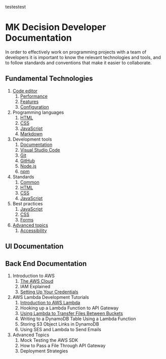 testestest

# MK Decision Developer Documentation

In order to effectively work on programming projects with a team of developers it is important to know the relevant technologies and tools, and to follow standards and conventions that make it easier to collaborate.

## Fundamental Technologies
1. [Code editor](tools/code-editor.md)
	1. [Performance](tools/code-editor.md#performance)
	2. [Features](tools/code-editor.md#features)
	3. [Configuration](tools/code-editor.md#installation-and-configuration)
2. Programming languages
	1. [HTML](languages/html.md)
	2. [CSS](languages/css.md)
	3. [JavaScript](languages/javascript.md)
    4. [Markdown](languages/markdown.md)
3. Development tools
	1. [Documentation](tools/documentation.md)
	2. [Visual Studio Code](tools/visual-studio-code.md)
	3. [Git](tools/git.md)
	4. [GitHub](tools/github.md)
	5. [Node.js](tools/nodejs.md)
    6. [npm](tools/npm.md)
4. Standards
	1. [Common](standards/common.md)
	2. [HTML](standards/html.md)
	3. [CSS](standards/css.md)
	4. [JavaScript](standards/javascript.md)
5. Best practices
	1. [JavaScript](bestpractices/javascript.md)
	1. [CSS](bestpractices/css.md)
	1. [Forms](bestpractices/forms.md)
6. [Advanced topics](advanced.md)
	1. [Accessibility](advanced.md#accessibility)

## UI Documentation

## Back End Documentation
1. Introduction to AWS
	1. [The AWS Cloud](aws/aws-cloud.md)
	2. IAM Explained
	3. [Setting Up Your Credentials](aws/credentials-setup/credentials-setup.md)
2. AWS Lambda Development Tutorials
	1. [Introduction to AWS Lambda](aws/introduction-to-lambda/introduction-to-lambda.md)
	2. Hooking up a Lambda Function to API Gateway
	3. [Using Lambda to Transfer Files Between Buckets](aws/lambda-transfer-buckets/lambda-transfer-buckets.md)
	4. Writing to a DynamoDB Table Using a Lambda Function
	5. Storing S3 Object Links in DynamoDB
	6. Using SES and Lambda to Send Emails
3. Advanced Topics
	1. Mock Testing the AWS SDK
	2. How to Pass a File Through API Gateway
	3. Deployment Strategies
